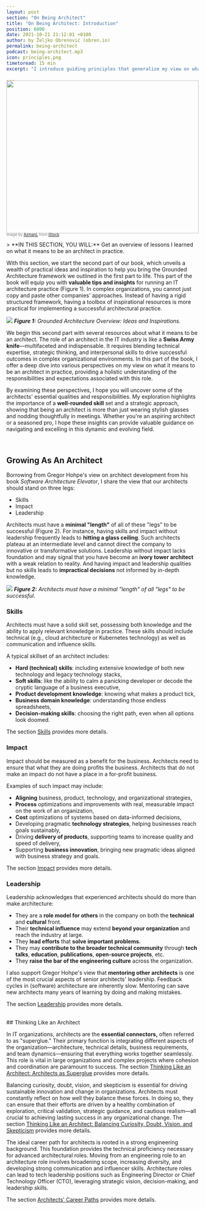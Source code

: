 ```yaml
---
layout: post
section: "On Being Architect"
title: "On Being Architect: Introduction"
position: 6000
date: 2021-10-21 21:12:01 +0100
author: by Željko Obrenović (obren.io)
permalink: being-architect
podcast: being-architect.mp3
icon: principles.png
timetoread: 15 min
excerpt: "I introduce guiding principles that generalize my view on what it means to be an architect in practice."

---
```

<img style="margin-top: -20px; width: 100%; height: 400px; object-fit: cover" 
     src="assets/images/istock/iStock-1194454929.jpg">
<div style="font-size: 70%; margin-top: -16px; color: grey; margin-bottom: 12px">
Image by <a target="_blank" href="https://www.istockphoto.com/en/portfolio/AzmanL">AzmanL</a> from <a target="_blank" href="https://www.istockphoto.com/">iStock</a>
</div>
<style>
 .quote {
     border-left: 8px solid #d9ead3;
     padding-left: 36px;
     margin-top: 30px;
     margin-bottom: 40px;
     font-size: 140%;
     font-style: normal;
     color:#888;
 }
    @media only screen and (max-width: 768px) {
        [class="quote"] {
            display: none;
        }
    }
</style>
> **IN THIS SECTION, YOU WILL:**  Get an overview of lessons I learned on what it means to be an architect in practice.

<br>

With this section, we start the second part of our book, which unveils a wealth of practical ideas and inspiration to help you bring the Grounded Architecture framework we outlined in the first part to life. This part of the book will equip you with **valuable tips and insights** for running an IT architecture practice (Figure 1). In complex organizations, you cannot just copy and paste other companies' approaches. Instead of having a rigid structured framework, having a toolbox of inspirational resources is more practical for implementing a successful architectural practice. 

![](assets/images/model-inspirations.png)
***Figure 1:**  Grounded Architecture Overview: Ideas and Inspirations.*

We begin this second part with several resources about what it means to be an architect. The role of an architect in the IT industry is like a **Swiss Army knife**—multifaceted and indispensable. It requires blending technical expertise, strategic thinking, and interpersonal skills to drive successful outcomes in complex organizational environments. In this part of the book, I offer a deep dive into various perspectives on my view on what it means to be an architect in practice, providing a holistic understanding of the responsibilities and expectations associated with this role.

By examining these perspectives, I hope you will uncover some of the architects' essential qualities and responsibilities. My exploration highlights the importance of a **well-rounded skill** set and a strategic approach, showing that being an architect is more than just wearing stylish glasses and nodding thoughtfully in meetings. Whether you're an aspiring architect or a seasoned pro, I hope these insights can provide valuable guidance on navigating and excelling in this dynamic and evolving field.

<br>

## Growing As An Architect

Borrowing from Gregor Hohpe's view on architect development from his book *Software Architecture Elevator*, I share the view that our architects should stand on three legs:

- Skills
- Impact
- Leadership

Architects must have a **minimal "length"** of all of these "legs" to be successful (Figure 2). For instance, having skills and impact without leadership frequently leads to **hitting a glass ceiling**. Such architects plateau at an intermediate level and cannot direct the company to innovative or transformative solutions. Leadership without impact lacks foundation and may signal that you have become an **ivory tower architect** with a weak relation to reality. And having impact and leadership qualities but no skills leads to **impractical decisions** not informed by in-depth knowledge.

![](assets/images/arch/architect-legs.png)
***Figure 2:** Architects must have a minimal "length" of all "legs" to be successful.*

### Skills 

Architects must have a solid skill set, possessing both knowledge and the ability to apply relevant knowledge in practice. These skills should include technical (e.g., cloud architecture or Kubernetes technology) as well as communication and influence skills.

A typical skillset of an architect includes:
- **Hard (technical) skills**: including extensive knowledge of both new technology and legacy technology stacks,
- **Soft skills**: like the ability to calm a panicking developer or decode the cryptic language of a business executive,
- **Product development knowledge**: knowing what makes a product tick,
- **Business domain knowledge**: understanding those endless spreadsheets,
- **Decision-making skills**: choosing the right path, even when all options look doomed.

The section [Skills](skills) provides more details.

### Impact 

Impact should be measured as a benefit for the business. Architects need to ensure that what they are doing profits the business. Architects that do not make an impact do not have a place in a for-profit business.

Examples of such impact may include:
- **Aligning** business, product, technology, and organizational strategies,
- **Process** optimizations and improvements with real, measurable impact on the work of an organization,
- **Cost** optimizations of systems based on data-informed decisions,
- Developing pragmatic **technology strategies**, helping businesses reach goals sustainably,
- Driving **delivery of products**, supporting teams to increase quality and speed of delivery,
- Supporting **business innovation**, bringing new pragmatic ideas aligned with business strategy and goals.

The section [Impact](impact) provides more details.

### Leadership

Leadership acknowledges that experienced architects should do more than make architecture:
- They are a **role model for others** in the company on both the **technical** and **cultural** front.
- Their **technical influence** may extend **beyond your organization** and reach the industry at large.
- They **lead efforts** that **solve important problems**.
- They may **contribute to the broader technical community** through **tech talks**, **education**, **publications**, **open-source projects**, etc.
- They **raise the bar of the engineering culture** across the organization.

I also support Gregor Hohpe's view that **mentoring other architects** is one of the most crucial aspects of senior architects' leadership. Feedback cycles in (software) architecture are inherently slow. Mentoring can save new architects many years of learning by doing and making mistakes.

The section [Leadership](leadership) provides more details.

<br>
## Thinking Like an Architect

In IT organizations, architects are the **essential connectors,** often referred to as "superglue." Their primary function is integrating different aspects of the organization—architecture, technical details, business requirements, and team dynamics—ensuring that everything works together seamlessly. This role is vital in large organizations and complex projects where cohesion and coordination are paramount to success. The section [Thinking Like an Architect: Architects as Superglue](superglue) provides more details.

Balancing curiosity, doubt, vision, and skepticism is essential for driving sustainable innovation and change in organizations. Architects must constantly reflect on how well they balance these forces. In doing so, they can ensure that their efforts are driven by a healthy combination of exploration, critical validation, strategic guidance, and cautious realism—all crucial to achieving lasting success in any organizational change. The section [Thinking Like an Architect: Balancing Curiosity, Doubt, Vision, and Skepticism](balancing) provides more details.

The ideal career path for architects is rooted in a strong engineering background. This foundation provides the technical proficiency necessary for advanced architectural roles. Moving from an engineering role to an architecture role involves broadening scope, increasing diversity, and developing strong communication and influencer skills. Architecture roles can lead to tech leadership positions such as Engineering Director or Chief Technology Officer (CTO), leveraging strategic vision, decision-making, and leadership skills.
 
The section [Architects' Career Paths](career-paths) provides more details.
